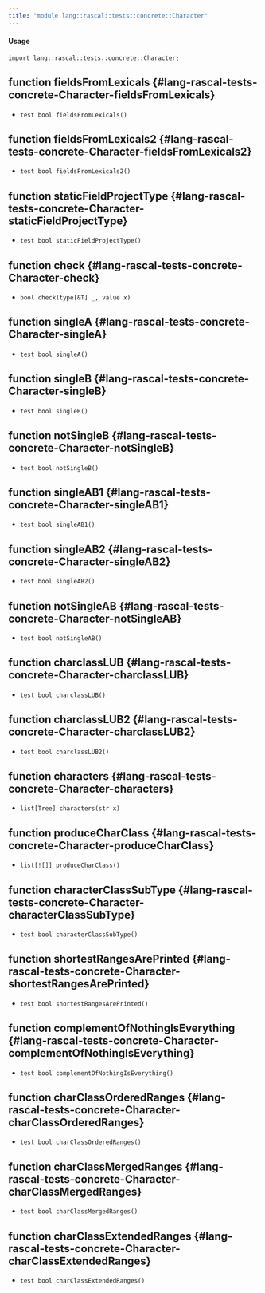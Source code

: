 ```yaml
---
title: "module lang::rascal::tests::concrete::Character"
---
```


#### Usage

`import lang::rascal::tests::concrete::Character;`


## function fieldsFromLexicals {#lang-rascal-tests-concrete-Character-fieldsFromLexicals}

* ``test bool fieldsFromLexicals()``

## function fieldsFromLexicals2 {#lang-rascal-tests-concrete-Character-fieldsFromLexicals2}

* ``test bool fieldsFromLexicals2()``

## function staticFieldProjectType {#lang-rascal-tests-concrete-Character-staticFieldProjectType}

* ``test bool staticFieldProjectType()``

## function check {#lang-rascal-tests-concrete-Character-check}

* ``bool check(type[&T] _, value x)``

## function singleA {#lang-rascal-tests-concrete-Character-singleA}

* ``test bool singleA()``

## function singleB {#lang-rascal-tests-concrete-Character-singleB}

* ``test bool singleB()``

## function notSingleB {#lang-rascal-tests-concrete-Character-notSingleB}

* ``test bool notSingleB()``

## function singleAB1 {#lang-rascal-tests-concrete-Character-singleAB1}

* ``test bool singleAB1()``

## function singleAB2 {#lang-rascal-tests-concrete-Character-singleAB2}

* ``test bool singleAB2()``

## function notSingleAB {#lang-rascal-tests-concrete-Character-notSingleAB}

* ``test bool notSingleAB()``

## function charclassLUB {#lang-rascal-tests-concrete-Character-charclassLUB}

* ``test bool charclassLUB()``

## function charclassLUB2 {#lang-rascal-tests-concrete-Character-charclassLUB2}

* ``test bool charclassLUB2()``

## function characters {#lang-rascal-tests-concrete-Character-characters}

* ``list[Tree] characters(str x)``

## function produceCharClass {#lang-rascal-tests-concrete-Character-produceCharClass}

* ``list[![]] produceCharClass()``

## function characterClassSubType {#lang-rascal-tests-concrete-Character-characterClassSubType}

* ``test bool characterClassSubType()``

## function shortestRangesArePrinted {#lang-rascal-tests-concrete-Character-shortestRangesArePrinted}

* ``test bool shortestRangesArePrinted()``

## function complementOfNothingIsEverything {#lang-rascal-tests-concrete-Character-complementOfNothingIsEverything}

* ``test bool complementOfNothingIsEverything()``

## function charClassOrderedRanges {#lang-rascal-tests-concrete-Character-charClassOrderedRanges}

* ``test bool charClassOrderedRanges()``

## function charClassMergedRanges {#lang-rascal-tests-concrete-Character-charClassMergedRanges}

* ``test bool charClassMergedRanges()``

## function charClassExtendedRanges {#lang-rascal-tests-concrete-Character-charClassExtendedRanges}

* ``test bool charClassExtendedRanges()``

